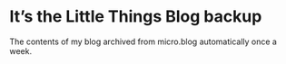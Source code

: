 # It’s the Little Things Blog backup

The contents of my blog archived from micro.blog automatically once a week.
